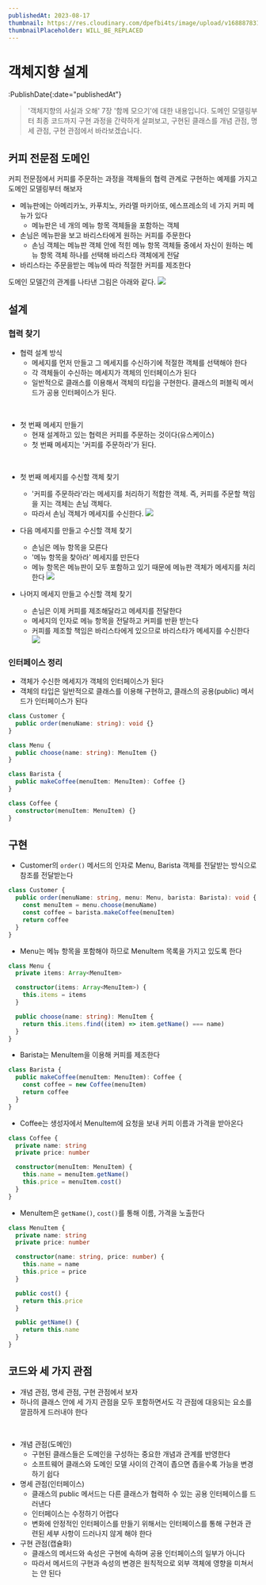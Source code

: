 ```yaml
---
publishedAt: 2023-08-17
thumbnail: https://res.cloudinary.com/dpefbi4ts/image/upload/v1688878315/thumb/sample.png
thumbnailPlaceholder: WILL_BE_REPLACED
---
```


# 객체지향 설계

:PublishDate{:date="publishedAt"}

> '객체지향의 사실과 오해' 7장 '함께 모으기'에 대한 내용입니다.
> 도메인 모델링부터 최종 코드까지 구현 과정을 간략하게 살펴보고, 구현된 클래스를 개념 관점, 명세 관점, 구현 관점에서 바라보겠습니다.

## 커피 전문점 도메인

커피 전문점에서 커피를 주문하는 과정을 객체들의 협력 관계로 구현하는 예제를 가지고 도메인 모델링부터 해보자

- 메뉴판에는 아메리카노, 카푸치노, 카라멜 마키아또, 에스프레소의 네 가지 커피 메뉴가 있다
  - 메뉴판은 네 개의 메뉴 항목 객체들을 포함하는 객체
- 손님은 메뉴판을 보고 바리스타에게 원하는 커피를 주문한다
  - 손님 객체는 메뉴판 객체 안에 적힌 메뉴 항목 객체들 중에서 자신이 원하는 메뉴 항목 객체 하나를 선택해 바리스타 객체에게 전달
- 바리스타는 주문을받는 메뉴에 따라 적절한 커피를 제조한다

도메인 모델간의 관계를 나타낸 그림은 아래와 같다.
![](/images/043-01.png)

## 설계

### 협력 찾기 

- 협력 설계 방식
  - 메세지를 먼저 만들고 그 메세지를 수신하기에 적절한 객체를 선택해야 한다
  - 각 객체들이 수신하는 메세지가 객체의 인터페이스가 된다
  - 일반적으로 클래스를 이용해서 객체의 타입을 구현한다. 클래스의 퍼블릭 메서드가 공용 인터페이스가 된다.

<br />

- 첫 번째 메세지 만들기
  - 현재 설계하고 있는 협력은 커피를 주문하는 것이다(유스케이스)
  - 첫 번째 메세지는 '커피를 주문하라'가 된다.

<br />

- 첫 번째 메세지를 수신할 객체 찾기
  - '커피를 주문하라'라는 메세지를 처리하기 적합한 객체. 즉, 커피를 주문할 책임을 지는 객체는 손님 객체다.
  - 따라서 손님 객체가 메세지를 수신한다.
![](/images/043-02.png)

- 다음 메세지를 만들고 수신할 객체 찾기
  - 손님은 메뉴 항목을 모른다
  - '메뉴 항목을 찾아라' 메세지를 만든다
  - 메뉴 항목은 메뉴판이 모두 포함하고 있기 때문에 메뉴판 객체가 메세지를 처리한다
![](/images/043-03.png)

- 나머지 메세지 만들고 수신할 객체 찾기
  - 손님은 이제 커피를 제조해달라고 메세지를 전달한다
  - 메세지의 인자로 메뉴 항목을 전달하고 커피를 반환 받는다
  - 커피를 제조할 책임은 바리스타에게 있으므로 바리스타가 메세지를 수신한다
![](/images/043-04.png)

### 인터페이스 정리

- 객체가 수신한 메세지가 객체의 인터페이스가 된다
- 객체의 타입은 일반적으로 클래스를 이용해 구현하고, 클래스의 공용(public) 메서드가 인터페이스가 된다

```ts
class Customer {
  public order(menuName: string): void {}
}

class Menu {
  public choose(name: string): MenuItem {}
}

class Barista {
  public makeCoffee(menuItem: MenuItem): Coffee {}
}

class Coffee {
  constructor(menuItem: MenuItem) {}
}
```

## 구현

- Customer의 `order()` 메서드의 인자로 Menu, Barista 객체를 전달받는 방식으로 참조를 전달받는다

```ts
class Customer {
  public order(menuName: string, menu: Menu, barista: Barista): void {
    const menuItem = menu.choose(menuName)
    const coffee = barista.makeCoffee(menuItem)
    return coffee
  }
}
```

- Menu는 메뉴 항목을 포함해야 하므로 MenuItem 목록을 가지고 있도록 한다

```ts
class Menu {
  private items: Array<MenuItem>

  constructor(items: Array<MenuItem>) {
    this.items = items
  }

  public choose(name: string): MenuItem {
    return this.items.find((item) => item.getName() === name)
  }
}
```

- Barista는 MenuItem을 이용해 커피를 제조한다

```ts
class Barista {
  public makeCoffee(menuItem: MenuItem): Coffee {
    const coffee = new Coffee(menuItem)
    return coffee
  }
}
```

- Coffee는 생성자에서 MenuItem에 요청을 보내 커피 이름과 가격을 받아온다

```ts
class Coffee {
  private name: string
  private price: number

  constructor(menuItem: MenuItem) {
    this.name = menuItem.getName()
    this.price = menuItem.cost()
  }
}
```

- MenuItem은 `getName()`, `cost()`를 통해 이름, 가격을 노출한다

```ts
class MenuItem {
  private name: string
  private price: number

  constructor(name: string, price: number) {
    this.name = name
    this.price = price
  }

  public cost() {
    return this.price
  }

  public getName() {
    return this.name
  }
}
```

## 코드와 세 가지 관점

- 개념 관점, 명세 관점, 구현 관점에서 보자
- 하나의 클래스 안에 세 가지 관점을 모두 포함하면서도 각 관점에 대응되는 요소를 깔끔하게 드러내야 한다

<br/>

- 개념 관점(도메인)
  - 구현된 클래스들은 도메인을 구성하는 중요한 개념과 관계를 반영한다
  - 소프트웨어 클래스와 도메인 모델 사이의 간격이 좁으면 좁을수록 가능을 변경하기 쉽다
- 명세 관점(인터페이스)
  - 클래스의 public 메서드는 다른 클래스가 협력하 수 있는 공용 인터페이스를 드러낸다
  - 인터페이스는 수정하기 어렵다
  - 변화에 안정적인 인터페이스를 만들기 위해서는 인터페이스를 통해 구현과 관련된 세부 사항이 드러나지 않게 해야 한다
- 구현 관점(캡슐화)
  - 클래스의 메서드와 속성은 구현에 속하며 공용 인터페이스의 일부가 아니다
  - 따라서 메서드의 구현과 속성의 변경은 원칙적으로 외부 객체에 영향을 미쳐서는 안 된다

